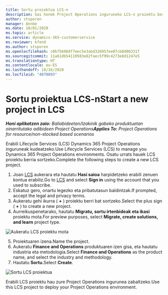 ```yaml
---
title: Sortu proiektua LCS-n
description: Gai honek Project Operations inguruneko LCS-n proiektu berria sortzeari buruzko informazioa eskaintzen du.
author: stsporen
manager: Annbe
ms.date: 10/01/2020
ms.topic: article
ms.service: dynamics-365-customerservice
ms.reviewer: kfend
ms.author: stsporen
ms.openlocfilehash: c0b756068f7eec5e3abd326957ee07cb0d00331f
ms.sourcegitcommit: 11a61db54119503e82faec5f99c4273e8d1247e5
ms.translationtype: HT
ms.contentlocale: eu-ES
ms.lasthandoff: 10/16/2020
ms.locfileid: "4070893"
---
```

# <a name="start-a-new-project-in-lcs"></a><span data-ttu-id="bec0b-103">Sortu proiektua LCS-n</span><span class="sxs-lookup"><span data-stu-id="bec0b-103">Start a new project in LCS</span></span>

<span data-ttu-id="bec0b-104">_**Honi aplikatzen zaio:** Baliabideetan/Izakinik gabeko produktuetan oinarritutako adibideen Project Operations_</span><span class="sxs-lookup"><span data-stu-id="bec0b-104">_**Applies To:** Project Operations for resource/non-stocked based scenarios_</span></span>

<span data-ttu-id="bec0b-105">Erabili Lifecycle Services (LCS) Dynamics 365 Project Operations inguruneak kudeatzeko.</span><span class="sxs-lookup"><span data-stu-id="bec0b-105">Use Lifecycle Services (LCS) to manage you Dynamics 365 Project Operations environments.</span></span> <span data-ttu-id="bec0b-106">Osatu urrats hauek LCS proiektu berria sortzeko.</span><span class="sxs-lookup"><span data-stu-id="bec0b-106">Complete the following steps to create a new LCS project.</span></span>

1. <span data-ttu-id="bec0b-107">Joan [LCS](https://lcs.dynamics.com/Logon/Index) aukerara eta hautatu **Hasi saioa** harpidetzeko erabili zenuen kontua erabiliz.</span><span class="sxs-lookup"><span data-stu-id="bec0b-107">Go to [LCS](https://lcs.dynamics.com/Logon/Index) and select **Sign in** using the account that you used to subscribe.</span></span>
2. <span data-ttu-id="bec0b-108">Eskatuz gero, onartu legezko eta pribatutasun baldintzak.</span><span class="sxs-lookup"><span data-stu-id="bec0b-108">If prompted, accept the legal and privacy terms.</span></span>
3. <span data-ttu-id="bec0b-109">Aukeratu gehi ikurra ( **+** ) proiektu berri bat sortzeko.</span><span class="sxs-lookup"><span data-stu-id="bec0b-109">Select the plus sign ( **+** ) to create a new project.</span></span>
4. <span data-ttu-id="bec0b-110">Aurreikuspenetarako, hautatu **Migratu, sortu irtenbideak eta ikasi** proiektu mota.</span><span class="sxs-lookup"><span data-stu-id="bec0b-110">For preview purposes, select **Migrate, create solutions, and learn** project type.</span></span>

  ![Aukeratu LCS proiektu mota](./media/create-lcs-1.png)

5. <span data-ttu-id="bec0b-112">Proiektuaren izena.</span><span class="sxs-lookup"><span data-stu-id="bec0b-112">Name the project.</span></span> 
6. <span data-ttu-id="bec0b-113">Aukeratu **Finance and Operations** produktuaren izen gisa, eta hautatu industria eta metodologia.</span><span class="sxs-lookup"><span data-stu-id="bec0b-113">Select **Finance and Operations** as the product name, and select the industry and methodology.</span></span> 
7. <span data-ttu-id="bec0b-114">Hautatu **Sortu**.</span><span class="sxs-lookup"><span data-stu-id="bec0b-114">Select **Create**.</span></span>

![Sortu LCS proiektua](./media/create-lcs-2.png)

<span data-ttu-id="bec0b-116">Erabili LCS proiektu hau zure Project Operations ingurunea zabaltzeko.</span><span class="sxs-lookup"><span data-stu-id="bec0b-116">Use this LCS project to deploy your Project Operations environment.</span></span>

